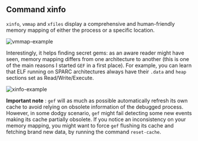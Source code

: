 ## Command xinfo ##

`xinfo`, `vmmap` and `xfiles` display a comprehensive and human-friendly memory
mapping of either the process or a specific location.

![vmmap-example](https://i.imgur.com/iau8SwS.png)

Interestingly, it helps finding secret gems: as an aware reader might have seen,
memory mapping differs from one architecture to another (this is one of the main
reasons I started `GEF` in a first place). For example, you can learn that
ELF running on SPARC architectures always have their `.data` and `heap` sections set as
Read/Write/Execute.

![xinfo-example](https://pbs.twimg.com/media/CCSW9JkW4AAx8gD.png:large)

**Important note** : `gef` will as much as possible automatically refresh its
own cache to avoid relying on obsolete information of the debugged
process. However, in some dodgy scenario, `gef` might fail detecting some new
events making its cache partially obsolete. If you notice an inconsistency on
your memory mapping, you might want to force `gef` flushing its cache and
fetching brand new data, by running the command `reset-cache`.



